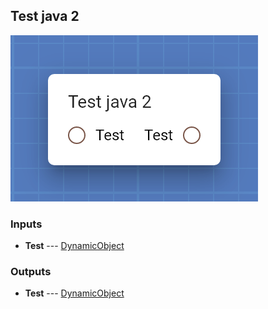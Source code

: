 ## Test java 2

![Test java 2](assets/img/cards/testJava2.png)




### Inputs


* **Test** --- [DynamicObject](types/DynamicObject.html)

  





### Outputs


* **Test** --- [DynamicObject](types/DynamicObject.html)

  




